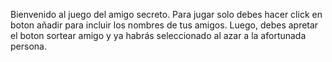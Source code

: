 Bienvenido al juego del amigo secreto. 
Para jugar solo debes hacer click en boton añadir para incluir los nombres de tus amigos. Luego, debes apretar el boton sortear amigo y ya habrás seleccionado al azar a la afortunada persona.
